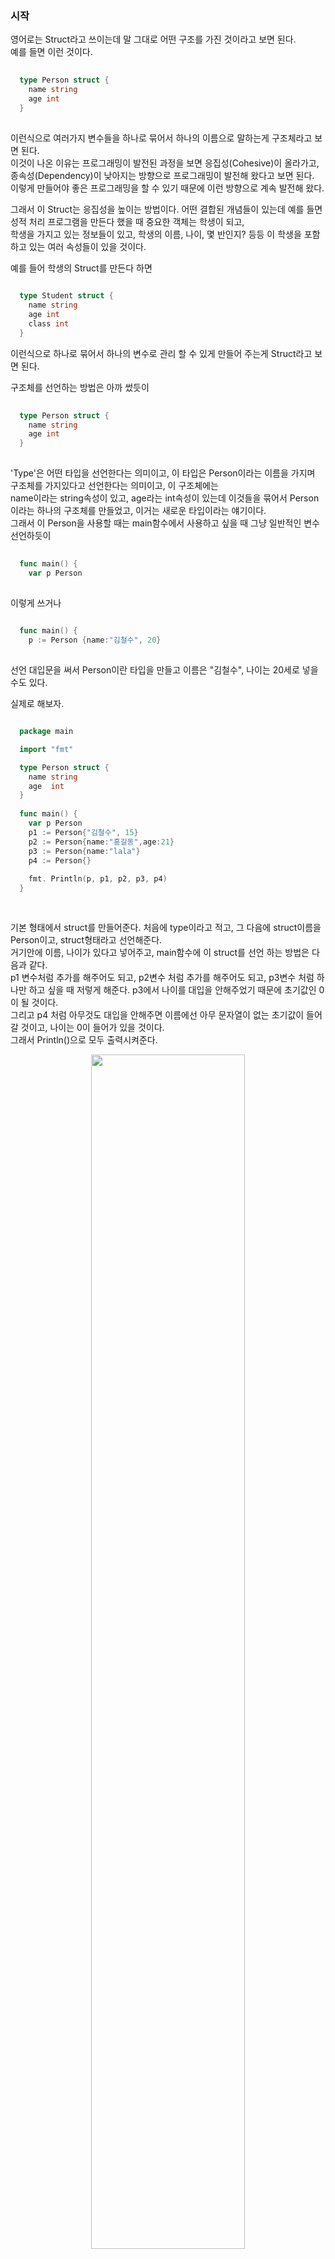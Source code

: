 ### 시작
영어로는 Struct라고 쓰이는데 말 그대로 어떤 구조를 가진 것이라고 보면 된다. <Br />
예를 들면 이런 것이다.
``` Go
  
  type Person struct {
    name string
    age int
  }
  
```
이런식으로 여러가지 변수들을 하나로 묶어서 하나의 이름으로 말하는게 구조체라고 보면 된다. <br />
이것이 나온 이유는 프로그래밍이 발전된 과정을 보면 응집성(Cohesive)이 올라가고, 종속성(Dependency)이 낮아지는 방향으로 프로그래밍이 발전해 왔다고 보면 된다. <br />
이렇게 만들어야 좋은 프로그래밍을 할 수 있기 때문에 이런 방향으로 계속 발전해 왔다. <br />

그래서 이 Struct는 응집성을 높이는 방법이다. 어떤 결합된 개념들이 있는데 예를 들면 성적 처리 프로그램을 만든다 했을 때 중요한 객체는 학생이 되고, <br />
학생을 가지고 있는 정보들이 있고, 학생의 이름, 나이, 몇 반인지? 등등 이 학생을 포함하고 있는 여러 속성들이 있을 것이다. <br />

예를 들어 학생의 Struct를 만든다 하면 <br />
``` Go
  
  type Student struct {
    name string
    age int
    class int 
  }

```
이런식으로 하나로 묶어서 하나의 변수로 관리 할 수 있게 만들어 주는게 Struct라고 보면 된다. <br />

구조체를 선언하는 방법은 아까 썼듯이 <br />

``` Go
  
  type Person struct {
    name string
    age int
  }
  
```
'Type'은 어떤 타입을 선언한다는 의미이고, 이 타입은 Person이라는 이름을 가지며 구조체를 가지있다고 선언한다는 의미이고, 이 구조체에는 <br />
name이라는 string속성이 있고, age라는 int속성이 있는데 이것들을 묶어서 Person이라는 하나의 구조체를 만들었고, 이거는 새로운 타입이라는 얘기이다. <br />
그래서 이 Person을 사용할 때는 main함수에서 사용하고 싶을 때 그냥 일반적인 변수 선언하듯이 <br />
``` Go
  
  func main() {
    var p Person 
    
```
이렇게 쓰거나 <br />

``` Go
  
  func main() {
    p := Person {name:"김철수", 20}
    
```
선언 대입문을 써서 Person이란 타입을 만들고 이름은 "김철수", 나이는 20세로 넣을 수도 있다. <Br />

실제로 해보자. <br />

``` Go

  package main

  import "fmt"

  type Person struct {
    name string
    age  int
  }
  
  func main() {
    var p Person
    p1 := Person{"김철수", 15}
    p2 := Person{name:"홍길동",age:21}
    p3 := Person{name:"lala"}
    p4 := Person{}
    
    fmt. Println(p, p1, p2, p3, p4)
  }
  
  
```

기본 형태에서 struct를 만들어준다. 처음에 type이라고 적고, 그 다음에 struct이름을 Person이고, struct형태라고 선언해준다. <br />
거기안에 이름, 나이가 있다고 넣어주고, main함수에 이 struct를 선언 하는 방법은 다음과 같다. <br />
p1 변수처럼 추가를 해주어도 되고, p2변수 처럼 추가를 해주어도 되고, p3변수 처럼 하나만 하고 싶을 때 저렇게 해준다. p3에서 나이를 대입을 안해주었기 때문에 초기값인 0이 될 것이다. <br />
그리고 p4 처럼 아무것도 대입을 안해주면 이름에선 아무 문자열이 없는 초기값이 들어갈 것이고, 나이는 0이 들어가 있을 것이다. <br />
그래서 Println()으로 모두 출력시켜준다. <br />

<p align = "center"> <img src = "https://user-images.githubusercontent.com/33046341/96970056-14786900-154e-11eb-9929-c269a5b40058.png" width = 70%> </img></p>

출력 값을 보면 P는 변수를 그냥 선언했고, 아무런 값을 주지 않았기 떄문에 초기값이 들어갔고, 마찬가지로 p1 ~ p4도 입력한대로 출력된 것을 확인 할 수 있다. <br />
각각의 속성들을 가져오는 방법은 변수뒤에 '.'을 찍으면 그 안에 있는 속성들을 가져 올 수 있다. 이 방법으로 p를 수정해주자! <br />

``` Go

  package main

  import "fmt"

  type Person struct {
    name string
    age  int
  }

  func main() {
    var p Person
    p1 := Person{"김철수", 15}
    p2 := Person{name: "홍길동", age: 21}
    p3 := Person{name: "lala"}
    p4 := Person{}

    fmt.Println(p, p1, p2, p3, p4)

    p.name = "Kevin"
    p.age = 22

    fmt.Println(p)
  }

```
p의 이름과 나이를 변경해주었다. 결과를 보자 <br />
<p align = "center"> <img src = "https://user-images.githubusercontent.com/33046341/96970626-f101ee00-154e-11eb-839e-8e09e474d798.png" width = 70%> </img></p>

정상적으로 p가 잘 바뀐것을 확인할 수 있다. <br />

이게 Sturct의 기본적인 내용이다. <br />

아까도 말했지만 Sturct는 어떤 개념을 한 곳에 모아 놨다고 보면 된다. 이것들 대부분을 '객체'라고 보면 되고, 객체를 하나 만들었다고 보면 된다. <br />
어떤 프로그램을 만들 때 ER다이어그램이라고 하는 그래프가 있는데 이것은 프로그램에 드러나는 객체들이 어떤 것들이 있는지 뽑고 그 각 객체들이 서로 어떤 상호작용을 하는지를 나타내는 형태의 그래프인데 <br />
이 그래프를 만들어 놓으면 프로그램 할 때 거기에 맞춰서 프로그램 하면 편하다. <br />

그래서 예를 들면 성적처리 프로그램을 만든다고 했을 때 객체를 뽑아보면 성적처리의 객체는 학생이 있을 것이고, 성적이 있을 것이고, 성적을 입력하는 사람인 선생님이라는 객체도 있을 것이다. <br />
이런 Entity를 뽑을 수 있고, 서로 간에 어떤 릴레이션이 있는지 간략하게 보자. <br />

``` Text

  선생님 -------> 학생의 성적
         (입력)
         
  학생 --------> 자신의 성적
         (조회) 

```

우선 선생님이 성적을 입력한다. 그리고 학생은 자신의 성적을 조회 할 수 있다. <br />
이런식으로 객체들 간에 릴레이션을 뽑고, 각 릴레이션을 정의 하는 다이어그램이 ER 다이어그램인데 이 프로그램을 말할 때 필요한 개체(Entity)들이 어떤 개체들이 필요하고, <br />
이 각 개체들간에 어떤 상호작용을 하는지를 파악할 수 있고, 그것들을 구현하면 그 자체가 성적처리 프로그램이 된다. <Br />

그래서이 객체들은 Struct로 표현 할 수 있는데 과거 C언어에서는 이 Struct가 말 그대로 구조만 가지고 있었다. 그러니까 학생인 Student라는 Struct가 있을 때 <br />
이 Student의 구조는 이름과 나이 같은 속성들만 가지고 있는데 현대 언어(Golang)에서는 Struct에다가 기능을 더했다. 이것을 **FirstClass** 라고 하는데 <br />
어떤 객체가 있을 때 이 객체가 단순히 속성만 가지고 있는게 아니라 기능(메소드)도 가지고 있는 걸 **FirstClass** 라고 한다. <Br />

그래서 Go언어의 Struct는 **FirstClass** 이다. 그래서 기능을 추가해보자! <Br />
Person이라는 Struct가 있는데 기능을 추가해볼 것인데 기능이라는 것은 다름이 아니라 function이다. 그래서 이 속성에 해당하는 function을 추가할 수 있다. <br />

``` Go

  package main

  import "fmt"

  type Person struct {
    name string
    age  int
  }
  
  func (p Person) PrintName() { // 1
    fmt.Print(p.name) // 2
  }

  func main() {
    var p Person
    p1 := Person{"김철수", 15}
    p2 := Person{name: "홍길동", age: 21}
    p3 := Person{name: "lala"}
    p4 := Person{}

    fmt.Println(p, p1, p2, p3, p4)

    p.name = "Kevin"
    p.age = 22

    fmt.Println(p)
    
    p.PrintName() // 3
  }

```
1 : 함수 이름이 나오기 전에 괄호안에 어떤 타입이 가지고 있는 function인지를 나타내준다. 그래서 Person이 가지고 있는 기능이라는 의미이다. <br />
    그리고 그 이름을 "PrintName"이라고 이름을 지어주고, 이 함수의 입력값은 없는 것으로 작성한다. <br />
2 : 그래서 이 함수의 역할은 p의 이름을 출력하는 함수가 된다.
그래서 Person이라는 객체에 이런 기능(메소드)을 추가 했다고 볼 수 있다. <br />

3 : 이 함수를 사용하는 방법은 다음과 같다. <Br />

그 후 실행 시켜 보면 맨 마지막에 "Kevin"이 뜨는 것을 확인 할 수 있다. <br />
<p align = "center"> <img src = "https://user-images.githubusercontent.com/33046341/96973041-52778c00-1552-11eb-8d8d-73d558ee36d8.png" width = 70%> </img></p>

이제 성적처리프로그램을 만들것인데, 아까 ER다이어그램을 그렸듯이

``` Text

  학생 --------> 자신의 성적
         (조회) 
         
```
학생이 자신의 성적을 조회 하는데 여기서 '조회'는 기능 부분이 된다. 각 Struct간에 어떤 릴레이션을 기능으로 볼 수 있는데 메소드로 만들 수 있다. 이렇게 만들어보자!<Br />
``` Go

  package main

  import "fmt"

  type Student struct { // 1
    name string
    class  int

    grade Grade
  }

  type Grade struct { // 2
    name string
    grade string
  }
  
  func (s Student) ViewGrade() { // 3
    fmt.Println(s.grade)
  }
  
  func main() { // 4 
    var s Student
    s.name = "길동"
    s.class = 1
    
    s.grade.name = "과학"
    s.grade.grade = "C"
    
    s.ViewGrade()
  }

```

1 : 학생 Struct 선언. 이름과 반, 자신의 성적을 가지고 있다. <br />
2 : 점수 Struct 선언. 과목명, 과목 점수를 가지고 있다. <br />
3 : 성적을 조회하는 함수. <br />
4 : 다음과 같이 main함수에 각 형식에 맞게 데이터를 넣어준다. <br />

이제 출력시켜보자! <br />
<p align = "center"> <img src = "https://user-images.githubusercontent.com/33046341/96974261-f1e94e80-1553-11eb-8b25-f2d2097d3c1d.png" width = 70%> </img></p>
입력한대로 출력 되는 것을 확인 할 수 있다. <br />

다만 Student에서 알아야 할 것은 int, string은 Golang에서 자체로 지원하는 타입이고 Grade는 만든 타입이라는 점이다. <br />
그래서 Student는 grade라는 성적을 가지고 있고, ViewGrade이라는 메소드를 가지고 있다. <br />

이 Struct는 이 외에도 기능이 굉장히 많다. Golang에서 대응되는 것이 C#, Java, C++에서는 class와 같은 것이라고 보면 된다. <br />
이게 바로 객체지향 프로그램(OOP)의 가장 기본이 되는 개념이기 때문에 굉장히 중요하다. <br />

그리고 Golang에서 특이한게 메소드가 Struct안에서 정의 되는게 아니라 바깥에서 정의 되는 것이 다른 점이다. <br />
그리고 메소드라고 하지만 일반 함수와 같다. 그래서 어떻게도 표시 할 수 있냐면

``` Go
  
  func (s Student) ViewGrade() {
    fmt.Println(s.grade)
  }
  
  func ViewGrade(s Student) {
    fmt.Println(s.grade)
  }
  
  func main() {
    s.ViewGrade()
    ViewGrade(s)
  }
  
```
이렇게도 표현할 수 있다. 위의 것은 어떤 객체에 속한 메소드이고, 아래 것은 개체에 속하지 않는 그냥 함수인데 기능은 똑같다. <br />
호출하는 방법은 객체에 속한 메소드는 이렇게 s에 '.'을 찍고 호출해주고,  일반 함수는 입력값을 s로 집어넣으면 된다. <br />
출력해보면 다음과 같다.<br />

<p align = "center"> <img src = "https://user-images.githubusercontent.com/33046341/96975301-3f19f000-1555-11eb-9e72-f006c68612e8.png" width = 70%> </img></p>

한가지 주의할 점이 있는데 가령 Student에 성적을 입력하는 기능이 있다고 보자.  <br />

``` Go
    package main

    import "fmt"

    type Student struct { 
      name string
      class  int

      grade Grade
    }

    type Grade struct {
      name string
      grade string
    }

    func (s Student) ViewGrade() { 
      fmt.Println(s.grade)
    }
    
    func (s Student) InputGrade(name string, grade string) {
      s.grade.name = name
      s.grade.grade = grade
    }
  
    func ViewGrade(s Student) {
      fmt.Println(s.grade)
    }

    func main() { 
      var s Student
      s.name = "길동"
      s.class = 1

      s.grade.name = "과학"
      s.grade.grade = "C"

      s.ViewGrade()
      ViewGrade(s)
      
      s.InputGrade("수학", "A+")
      s.ViewGrade()
    }
  
```
이렇게 성적을 입력하는 함수를 만들고, s의 성적을 입력하고, s를 다시 출력시키면 <br />

<p align = "center"> <img src = "https://user-images.githubusercontent.com/33046341/96976135-6c1ad280-1556-11eb-9c28-07852ceafed6.png" width = 70%> </img></p>

분명히 "수학", "A+"로 입력을 했는데 출력 값은 "과학", "C"가 되었다. <br />

이게 중요한 문제인데 Golang에서 함수 호출의 변수는 무조건 무조건 복사로 일어난다. <br />
InputGrade()는 Student의 메소드이지만 그 안에 있는 함수의 입력값들이 모두 복사가 된다. 그래서 s Student도 복사가 되고, name string, grade string도 복사가 된다. <br />


26:32
